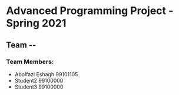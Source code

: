 # Advanced Programming Project - Spring 2021
## Team --

### Team Members:
- Abolfazl Eshagh 99101105
- Student2 99100000
- Student3 99100000
